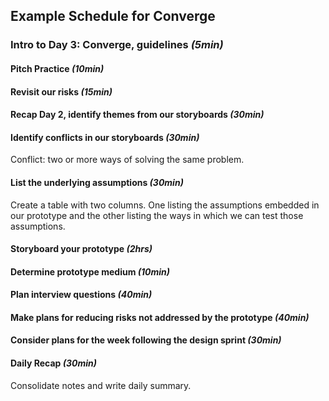 ## Example Schedule for Converge

### Intro to Day 3: Converge, guidelines *(5min)*

#### Pitch Practice *(10min)*

#### Revisit our risks *(15min)*

#### Recap Day 2, identify themes from our storyboards *(30min)*

#### Identify conflicts in our storyboards *(30min)*

Conflict: two or more ways of solving the same problem.

#### List the underlying assumptions *(30min)*

Create a table with two columns. One listing the assumptions embedded in our
prototype and the other listing the ways in which we can test those assumptions.

#### Storyboard your prototype *(2hrs)*

#### Determine prototype medium *(10min)*

#### Plan interview questions *(40min)*

#### Make plans for reducing risks not addressed by the prototype *(40min)*

#### Consider plans for the week following the design sprint *(30min)*

#### Daily Recap *(30min)*

Consolidate notes and write daily summary.

